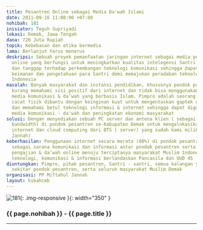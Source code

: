 ```yaml
---
title: Pesantren Online sebagai Media Da'wah Islami
date: 2011-09-16 11:08:00 +07:00
nohibah: 181
inisiator: Teguh Supriyadi
lokasi: Demak, Jawa Tengah
dana: 720 Juta Rupiah
topik: Kebebasan dan etika bermedia
lama: Berlanjut terus menerus
deskripsi: Sebuah proyek pemanfaatan jaringan internet sebagai media pembelajaran
  online yang berfungsi untuk meningkatkan kualitas intelegensi Santri yang berakidah
  dan tanggap terhadap perkembangan teknologi komunikasi sehingga dapat meningkatkan
  keimanan dan pengetahuan para Santri demi memajukan peradaban teknologi umat Islam
  Indonesia
masalah: Banyak masyarakat dan instansi pendidikan, khususnya pondok pesantren, yang
  kurang memahami sisi positif dari internet dan tidak bisa menggunakan Internet sebagai
  media komunikasi & da’wah yang berbasis Islam. Pimpro adalah seorang yang memiliki
  cacat fisik dibantu dengan keinginan kuat untuk mengentaskan gaptek dikalangan santri
  dan memahami betul teknologi informasi & internet sehingga dapat digunakan sebagai
  media komunikasi - da'wah dan peningkatan ekonomi masyarakat
solusi: Dengan menyediakan sebuah PC server dan antena klien ( sebagai receiver/ penerima
  bandwidth) di pondok pesantren se-Kabupaten Demak untuk mengalokasikan bandwidth
  internet dan cloud computing dari BTS ( server) yang sudah kami miliki (di PP Miftakhul
  Jannah)
keberhasilan: Penggunaan internet secara merata (80%) di pondok pesantren di Demak
  sebagai sarana komunikasi dan informasi antar pondok pesantren serta sebagai media
  pengajian & da’wah online menuju terciptanya masyarakat Muslim Indonesia yang menguasai
  teknologi, komunikasi & informasi berlandaskan Pancasila dan UUD 45
diuntungkan: Pimpro, pihak pesantren, Santri - santri, semua kalangan yang ada di
  sekitar pondok pesantren, serta seluruh masyarakat Muslim Demak
organisasi: PP Miftahul Jannah
layout: hibahcmb
---
```


![181](/static/img/hibahcmb/181.png){: .img-responsive }{: width="350" }

### {{ page.nohibah }} - {{ page.title }}

---
